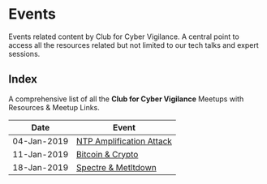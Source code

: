 # Events
Events related content by Club for Cyber Vigilance. A central point to access all the resources related but not limited to our tech talks and expert sessions.

## Index
A comprehensive list of all the **Club for Cyber Vigilance** Meetups with Resources & Meetup Links.

| Date | Event  | 
| :--: | ------ |
| 04-Jan-2019 | [NTP Amplification Attack](./ntp-04-2019/ntp.pdf) |
| 11-Jan-2019 | [Bitcoin & Crypto](./bitcoin-11-01-2019/bitcoin.pdf) |
| 18-Jan-2019 | [Spectre & Metltdown](./sm-18-01-2019/sm.pdf) |
